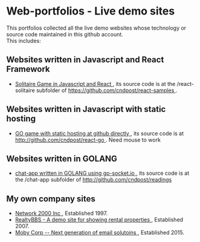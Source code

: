 <h1>Web-portfolios - Live demo sites </h1>
This portfolios collected all the live demo websites whose technology or source code maintained in this github account.
<br>
This includes:
<br>
<h2>Websites written in Javascript and React Framework </h2>
<ul>
<li>
<a href="http://webportfolio.n2k.net:8080" >Solitaire Game in Javascript and React </a>, its source code is at
the /react-solitaire subfolder of <a href="https://github.com/cndpost/react-samples/"> https://github.com/cndpost/react-samples </a>. 
</li>
</ul>
<h2>Websites written in Javascript with static hosting </h2>
<ul>
<li>
<a href="http://206.189.163.122:8081" >GO game with static hosting at github directly </a>,  its source code is at <a href="https://github.com/cndpost/react-go/"> http://github.com/cndpost/react-go </a>. Need mouse to work
</li>
</ul>
<h2>Websites written in GOLANG </h2>
<ul>
<li>
<a href="http://webportfolio.n2k.net:5000" >chat-app written in GOLANG using go-socket.io </a>,  its source code is at
the /chat-app subfolder of <a href="https://github.com/cndpost/readings/"> http://github.com/cndpost/readings </a>
</li>
</ul>

<h2>My own company sites </h2>
<ul>
<li>
<a href="http://www.n2k.net"> Network 2000 Inc </a>, Established 1997.
</li>
<li>
<a href="http://www.realtybbs.com"> RealtyBBS - A demo site for showing rental properties </a>, Established 2007.
</li>
<li>
<a href="http://www.mobycorp.com"> Moby Corp -- Next generation of email solutoins </a>, Established 2015.
</li>

</ul>



